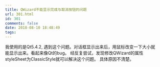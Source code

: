 ```yaml
---
title: QWizard不能显示完成与取消按钮的问题
url: 301.html
id: 301
comments: false
date: 2018-08-10 18:48:49
tags:
---
```


我使用的是Qt5.4.2, 遇到这个问题。对话框显示出来后，用鼠标改变一下大小就能显示出来。看起来像Qt的bug。 经反复尝试，发现修改QWizard的属性styleSheet为ClassicStyle就可以解决这个问题。 具体原因不清楚。